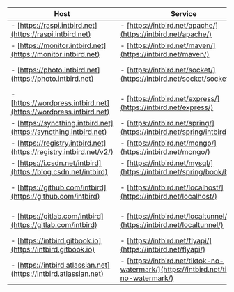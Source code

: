 | Host                                                              | Service                                                                                | Panel                                                                  |
| -------                                                           | -------                                                                                | -------                                                                |
|- [https://raspi.intbird.net](https://raspi.intbird.net)           |- [https://intbird.net/apache/](https://intbird.net/apache/)                            |- [https://intbird.net/webmin/](https://intbird.net/webmin/)            |
|- [https://monitor.intbird.net](https://monitor.intbird.net)       |- [https://intbird.net/maven/](https://intbird.net/maven/)                              |- [https://intbird.net/portainer/](https://intbird.net/portainer/)      |
|- [https://photo.intbird.net](https://photo.intbird.net)           |- [https://intbird.net/socket/](https://intbird.net/socket/socket.io/)                  |- [https://intbird.net/kubernetes/](https://intbird.net/kubernetes/)    |
|- [https://wordpress.intbird.net](https://wordpress.intbird.net)   |- [https://intbird.net/express/](https://intbird.net/express/)                          |- [https://intbird.net/nexus/](https://intbird.net/nexus/)              |
|- [https://syncthing.intbird.net](https://syncthing.intbird.net)   |- [https://intbird.net/spring/](https://intbird.net/spring/intbird)                     |- [https://intbird.net/jenkins/](https://intbird.net/jenkins/)          |
|- [https://registry.intbird.net](https://registry.intbird.net/v2/) |- [https://intbird.net/mongo/](https://intbird.net/mongo/)                              |- [https://intbird.net/remote/](https://intbird.net/remote/)            |
|- [https://i.csdn.net/intbird](https://blog.csdn.net/intbird)      |- [https://intbird.net/mysql/](https://intbird.net/spring/book/books)                   |- [https://intbird.net/seafile/](https://intbird.net/seafile/)          |
|- [https://github.com/intbird](https://github.com/intbird)         |- [https://intbird.net/localhost/](https://intbird.net/localhost/)                      |- [https://intbird.net/nextcloud/](https://intbird.net/nextcloud/)      |
|- [https://gitlab.com/intbird](https://gitlab.com/intbird)         |- [https://intbird.net/localtunnel/](https://intbird.net/localtunnel/)                  |- [https://intbird.net/bitwarden/](https://intbird.net/bitwarden/)      |
|- [https://intbird.gitbook.io](https://intbird.gitbook.io)         |- [https://intbird.net/flyapi/](https://intbird.net/flyapi/)                            |- email: [intbird@intbird.net](mailto:intbird@intbird.net)              | 
|- [https://intbird.atlassian.net](https://intbird.atlassian.net)   |- [https://intbird.net/tiktok-no-watermark/](https://intbird.net/tiktok-no-watermark/)  |- telegram: [https://t.me/intbird](https://t.me/intbird)                |
